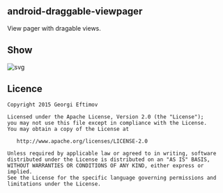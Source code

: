 ## android-draggable-viewpager
View pager with dragable views.

## Show
![svg](https://github.com/geftimov/android-draggable-viewpager/blob/master/art/intro.gif) 

## Licence   

    Copyright 2015 Georgi Eftimov

    Licensed under the Apache License, Version 2.0 (the "License");
    you may not use this file except in compliance with the License.
    You may obtain a copy of the License at

       http://www.apache.org/licenses/LICENSE-2.0

    Unless required by applicable law or agreed to in writing, software
    distributed under the License is distributed on an "AS IS" BASIS,
    WITHOUT WARRANTIES OR CONDITIONS OF ANY KIND, either express or implied.
    See the License for the specific language governing permissions and
    limitations under the License.
